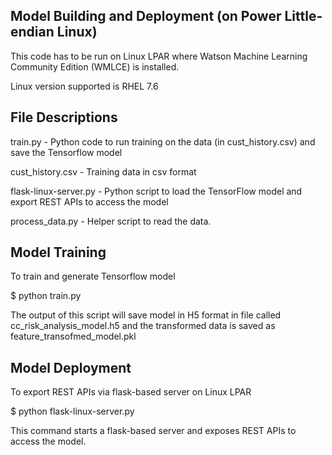 Model Building and Deployment (on Power Little-endian Linux)
------------------------------------------------------------

This code has to be run on Linux LPAR where Watson Machine Learning Community Edition (WMLCE) is installed.

Linux version supported is RHEL 7.6

File Descriptions
-----------------

train.py - Python code to run training on the data (in cust_history.csv) and save the Tensorflow model

cust_history.csv - Training data in csv format

flask-linux-server.py - Python script to load the TensorFlow model and export REST APIs to access the model

process_data.py - Helper script to read the data.

Model Training
---------------
To train and generate Tensorflow  model 

$ python train.py

The output of this script will save model in H5 format in file called cc_risk_analysis_model.h5 
and the transformed data is saved as feature_transofmed_model.pkl

Model Deployment
-----------------

To export REST APIs via flask-based server on Linux LPAR

$ python flask-linux-server.py <your hostname> <portno>
  
This command starts a flask-based server and exposes REST APIs to access the model.




